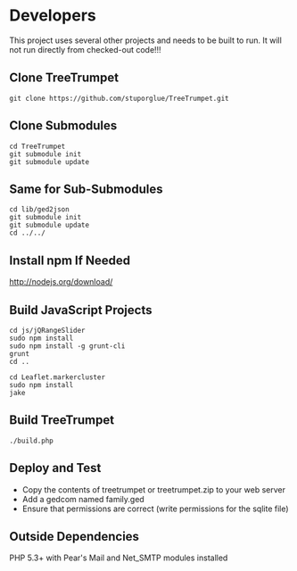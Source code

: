 Developers
==========

This project uses several other projects and needs to be built to run. It will 
not run directly from checked-out code!!!


Clone TreeTrumpet
-----------------
    git clone https://github.com/stuporglue/TreeTrumpet.git

Clone Submodules
----------------
    cd TreeTrumpet
    git submodule init
    git submodule update

Same for Sub-Submodules
-----------------------
    cd lib/ged2json
    git submodule init
    git submodule update
    cd ../../

Install npm If Needed
---------------------

http://nodejs.org/download/


Build JavaScript Projects
-------------------------
    cd js/jQRangeSlider
    sudo npm install
    sudo npm install -g grunt-cli
    grunt
    cd ..

    cd Leaflet.markercluster
    sudo npm install
    jake


Build TreeTrumpet
-----------------
    ./build.php

Deploy and Test
---------------
* Copy the contents of treetrumpet or treetrumpet.zip to your web server
* Add a gedcom named family.ged
* Ensure that permissions are correct (write permissions for the sqlite file)

Outside Dependencies
--------------------
PHP 5.3+ with Pear's Mail and Net_SMTP modules installed
